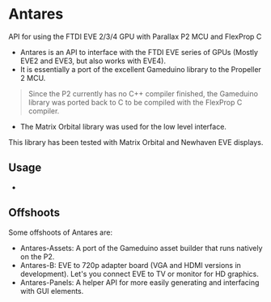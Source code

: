 # Antares
API for using the FTDI EVE 2/3/4 GPU with Parallax P2 MCU and FlexProp C

- Antares is an API to interface with the FTDI EVE series of GPUs (Mostly EVE2 and EVE3, but also works with EVE4).
- It is essentially a port of the excellent Gameduino library to the Propeller 2 MCU.
> Since the P2 currently has no C++ compiler finished, the Gameduino library was ported back to C to be compiled with the FlexProp C compiler.
- The Matrix Orbital library was used for the low level interface.

This library has been tested with Matrix Orbital and Newhaven EVE displays.

## Usage
- 

## Offshoots
Some offshoots of Antares are:
- Antares-Assets:  A port of the Gameduino asset builder that runs natively on the P2.
- Antares-B:  EVE to 720p adapter board (VGA and HDMI versions in development).  Let's you connect EVE to TV or monitor for HD graphics.
- Antares-Panels:  A helper API for more easily generating and interfacing with GUI elements.


